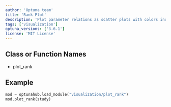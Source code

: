 ```yaml
---
author: 'Optuna team'
title: 'Rank Plot'
description: 'Plot parameter relations as scatter plots with colors indicating ranks of target value.'
tags: ['visualization']
optuna_versions: ['3.6.1']
license: 'MIT License'
---
```


## Class or Function Names
- plot_rank

## Example
```python
mod = optunahub.load_module("visualization/plot_rank")
mod.plot_rank(study)
```
